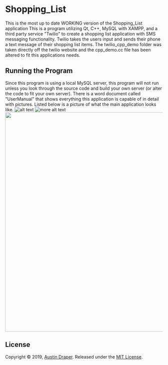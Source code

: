 # Shopping_List
This is the most up to date WORKING version of the Shopping_List application
This is a program utilizing Qt, C++, MySQL with XAMPP, and a third party service "Twilio" to create a shopping list application with SMS messaging functionality. Twilio takes the users input and sends their phone a text message of their shopping list items. 
The twilio_cpp_demo folder was taken directly off the twilio website and the cpp_demo.cc file has been altered to fit this applications needs.
##
## Running the Program
Since this program is using a local MySQL server, this program will not run unless you look through the source code and build your own server (or alter the code to fit your own server). There is a word document called "UserManual" that shows everything this application is capable of in detail with pictures.
Listed below is a picture of what the main application looks like.
![alt text](https://github.com/Austin-Draper/Shopping_List_Release/tree/master/AppPictures/EveryRightOption.png)
![more alt text](https://github.com/Austin-Draper/Shopping_List_Release/tree/master/AppPictures/EveryRightOption.png?raw=true "Optional Title")
<br>
<img height ="700" src="https://github.com/Austin-Draper/Shopping_List_Release/tree/master/AppPictures/EveryRightOption.png" />
<br>
##
## License
Copyright © 2019, [Austin Draper](https://github.com/Austin-Draper). Released under the [MIT License](LICENSE).

